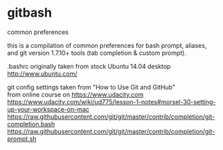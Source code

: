 # gitbash
common preferences

this is a compilation of common preferences for bash prompt, aliases,  
and git version 1.7.10+ tools (tab completion & custom prompt). 

.bashrc originally taken from stock Ubuntu 14.04 desktop  
http://www.ubuntu.com/

git config settings taken from "How to Use Git and GitHub"  
from online course on https://www.udacity.com  
https://www.udacity.com/wiki/ud775/lesson-1-notes#morsel-30-setting-up-your-workspace-on-mac  
https://raw.githubusercontent.com/git/git/master/contrib/completion/git-completion.bash  
https://raw.githubusercontent.com/git/git/master/contrib/completion/git-prompt.sh
